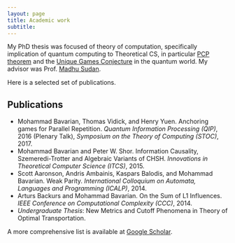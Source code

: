 ```yaml
---
layout: page
title: Academic work
subtitle:
---
```


My PhD thesis was focused of theory of computation, specifically implication of quantum computing to Theoretical CS, in particular [PCP theorem](https://en.wikipedia.org/wiki/PCP_theorem) and the [Unique Games Conjecture](https://en.wikipedia.org/wiki/Unique_games_conjecture) in the quantum world. My advisor was Prof. [Madhu Sudan](http://madhu.seas.harvard.edu/). 

Here is a selected set of publications.


## Publications

* Mohammad Bavarian, Thomas Vidick, and Henry Yuen. Anchoring games for Parallel Repetition.
_Quantum Information Processing (QIP)_, 2016 (Plenary Talk), _Symposium on the Theory of Computing (STOC)_, 2017.
* Mohammad Bavarian and Peter W. Shor. Information Causality, Szemeredi-Trotter and Algebraic Variants of CHSH. _Innovations in Theoretical Computer Science (ITCS)_, 2015.
* Scott Aaronson, Andris Ambainis, Kaspars Balodis, and Mohammad Bavarian. Weak Parity. _International Colloquium on Automata, Languages and Programming (ICALP)_, 2014.
* Arturs Backurs and Mohammad Bavarian. On the Sum of L1 Influences. _IEEE Conference on Computational Complexity (CCC)_, 2014.
* _Undergraduate Thesis_: New Metrics and Cutoff Phenomena in Theory of Optimal Transportation. 

A more comprehensive list is available at [Google Scholar](https://scholar.google.com/citations?user=uMg7CEAAAAAJ).

